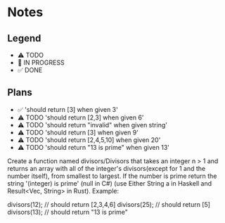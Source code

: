# Notes

## Legend
- ⚠ TODO
- 🚧 IN PROGRESS
- ✅ DONE

## Plans

- ✅ 'should return [3] when given 3'
- ⚠ TODO 'should return [2,3] when given 6'
- ⚠ TODO 'should return "invalid" when given string'
- ⚠ TODO 'should return [3] when given 9'
- ⚠ TODO 'should return [2,4,5,10] when given 20'
- ⚠ TODO 'should return "13 is prime" when given 13'





Create a function named divisors/Divisors that takes an integer n > 1 and returns an array with all of the integer's divisors(except for 1 and the number itself), from smallest to largest. If the number is prime return the string '(integer) is prime' (null in C#) (use Either String a in Haskell and Result<Vec<u32>, String> in Rust).
Example:

divisors(12); // should return [2,3,4,6]
divisors(25); // should return [5]
divisors(13); // should return "13 is prime"

